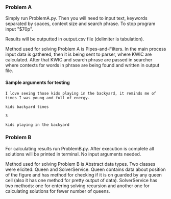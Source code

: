 ### Problem A

Simply run ProblemA.py. Then you will need to input text, keywords separated by spaces, context size and search phrase. To stop program input "$70p".

Results will be outputted in output.csv file (delimiter is tabulation).

Method used for solving Problem A is Pipes-and-Filters. In the main process input data is gathered, then it is being sent to parser, where KWIC are calculated. After that KWIC and search phrase are passed in searcher where contexts for words in phrase are being found and written in output file.

#### Sample arguments for testing

`I love seeing those kids playing in the backyard, it reminds me of times I was young and full of energy.`

`kids backyard times`

`3`

`kids playing in the backyard`

### Problem B

For calculating results run ProblemB.py. After execution is complete all solutions will be printed in terminal. No input arguments needed.

Method used for solving Problem B is Abstract data types. Two classes were elicited: Queen and SolverService. Queen contains data about position of the figure and has method for checking if it is on guarded by any queen cell (also it has one method for pretty output of data). SolverService has two methods: one for entering solving recursion and another one for calculating solutions for fewer number of queens.